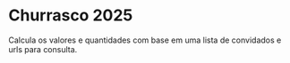 # Churrasco 2025

Calcula os valores e quantidades com base em uma lista de convidados e urls para consulta.
